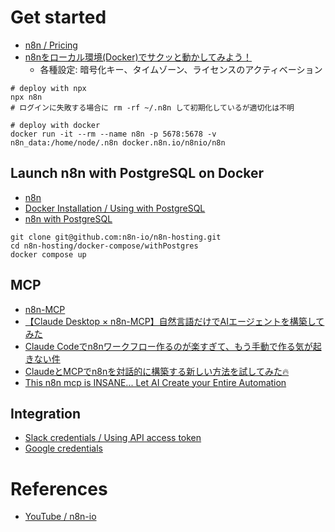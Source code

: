 # Get started

- [n8n / Pricing](https://n8n.io/pricing/)
- [n8nをローカル環境(Docker)でサクッと動かしてみよう！](https://zenn.dev/digilaweb/articles/d2918deeeb5c25)
  - 各種設定: 暗号化キー、タイムゾーン、ライセンスのアクティベーション

```shell
# deploy with npx
npx n8n
# ログインに失敗する場合に rm -rf ~/.n8n して初期化しているが適切化は不明

# deploy with docker
docker run -it --rm --name n8n -p 5678:5678 -v n8n_data:/home/node/.n8n docker.n8n.io/n8nio/n8n
```

## Launch n8n with PostgreSQL on Docker

- [n8n](https://github.com/n8n-io/n8n)
- [Docker Installation / Using with PostgreSQL](https://docs.n8n.io/hosting/installation/docker/#using-with-postgresql)
- [n8n with PostgreSQL](https://github.com/n8n-io/n8n-hosting/tree/main/docker-compose/withPostgres)

```shell
git clone git@github.com:n8n-io/n8n-hosting.git
cd n8n-hosting/docker-compose/withPostgres
docker compose up
```

## MCP

- [n8n-MCP](https://github.com/czlonkowski/n8n-mcp)
- [【Claude Desktop × n8n-MCP】自然言語だけでAIエージェントを構築してみた](https://zenn.dev/tacoms/articles/c84240711aa3db)
- [Claude Codeでn8nワークフロー作るのが楽すぎて、もう手動で作る気が起きない件](https://zenn.dev/ryorn/articles/a6dc96dc425669)
- [ClaudeとMCPでn8nを対話的に構築する新しい方法を試してみた🔥](https://www.youtube.com/watch?v=6trwaTXyBkI)
- [This n8n mcp is INSANE... Let AI Create your Entire Automation](https://www.youtube.com/watch?v=xf2i6Acs1mI)

## Integration

- [Slack credentials / Using API access token](https://docs.n8n.io/integrations/builtin/credentials/slack/#using-api-access-token)
- [Google credentials](https://docs.n8n.io/integrations/builtin/credentials/google/)

# References

- [YouTube / n8n-io](https://www.youtube.com/@n8n-io/videos)
